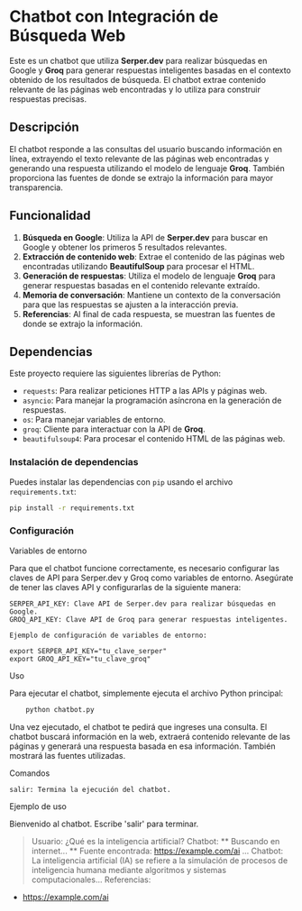 # Chatbot con Integración de Búsqueda Web

Este es un chatbot que utiliza **Serper.dev** para realizar búsquedas en Google y **Groq** para generar respuestas inteligentes basadas en el contexto obtenido de los resultados de búsqueda. El chatbot extrae contenido relevante de las páginas web encontradas y lo utiliza para construir respuestas precisas.

## Descripción

El chatbot responde a las consultas del usuario buscando información en línea, extrayendo el texto relevante de las páginas web encontradas y generando una respuesta utilizando el modelo de lenguaje **Groq**. También proporciona las fuentes de donde se extrajo la información para mayor transparencia.

## Funcionalidad

1. **Búsqueda en Google**: Utiliza la API de **Serper.dev** para buscar en Google y obtener los primeros 5 resultados relevantes.
2. **Extracción de contenido web**: Extrae el contenido de las páginas web encontradas utilizando **BeautifulSoup** para procesar el HTML.
3. **Generación de respuestas**: Utiliza el modelo de lenguaje **Groq** para generar respuestas basadas en el contenido relevante extraído.
4. **Memoria de conversación**: Mantiene un contexto de la conversación para que las respuestas se ajusten a la interacción previa.
5. **Referencias**: Al final de cada respuesta, se muestran las fuentes de donde se extrajo la información.

## Dependencias

Este proyecto requiere las siguientes librerías de Python:

- `requests`: Para realizar peticiones HTTP a las APIs y páginas web.
- `asyncio`: Para manejar la programación asíncrona en la generación de respuestas.
- `os`: Para manejar variables de entorno.
- `groq`: Cliente para interactuar con la API de **Groq**.
- `beautifulsoup4`: Para procesar el contenido HTML de las páginas web.

### Instalación de dependencias

Puedes instalar las dependencias con `pip` usando el archivo `requirements.txt`:

```bash
pip install -r requirements.txt
```

### Configuración

Variables de entorno

Para que el chatbot funcione correctamente, es necesario configurar las claves de API para Serper.dev y Groq como variables de entorno. Asegúrate de tener las claves API y configurarlas de la siguiente manera:

    SERPER_API_KEY: Clave API de Serper.dev para realizar búsquedas en Google.
    GROQ_API_KEY: Clave API de Groq para generar respuestas inteligentes.

```
Ejemplo de configuración de variables de entorno:

export SERPER_API_KEY="tu_clave_serper"
export GROQ_API_KEY="tu_clave_groq"
```


Uso

Para ejecutar el chatbot, simplemente ejecuta el archivo Python principal:

```bash
    python chatbot.py
```
Una vez ejecutado, el chatbot te pedirá que ingreses una consulta. El chatbot buscará información en la web, extraerá contenido relevante de las páginas y generará una respuesta basada en esa información. También mostrará las fuentes utilizadas.

Comandos

    salir: Termina la ejecución del chatbot.

Ejemplo de uso


Bienvenido al chatbot. Escribe 'salir' para terminar.
> Usuario: ¿Qué es la inteligencia artificial?
> Chatbot: ** Buscando en internet... **
Fuente encontrada: https://example.com/ai
...
> Chatbot: La inteligencia artificial (IA) se refiere a la simulación de procesos de inteligencia humana mediante algoritmos y sistemas computacionales...
Referencias:
- https://example.com/ai


